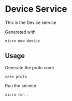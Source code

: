 # Device Service

This is the Device service

Generated with

```
micro new device
```

## Usage

Generate the proto code

```
make proto
```

Run the service

```
micro run .
```